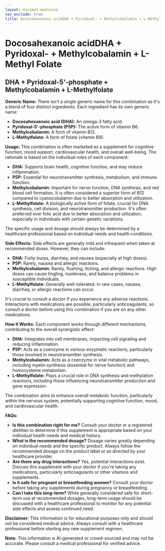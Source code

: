 ```yaml
---
layout: minimal-medicine
nav_exclude: true
title: Docosahexanoic acidDHA + Pyridoxal- + Methylcobalamin + L-Methyl Folate
---
```


# Docosahexanoic acidDHA + Pyridoxal- + Methylcobalamin + L-Methyl Folate

## DHA + Pyridoxal-5'-phosphate + Methylcobalamin + L-Methylfolate

**Generic Name:**  There isn't a single generic name for this combination as it's a blend of four distinct ingredients.  Each ingredient has its own generic name:

* **Docosahexaenoic acid (DHA):**  An omega-3 fatty acid.
* **Pyridoxal-5'-phosphate (P5P):** The active form of vitamin B6.
* **Methylcobalamin:** A form of vitamin B12.
* **L-Methylfolate:** A form of folate (vitamin B9).

**Usage:** This combination is often marketed as a supplement for cognitive function, mood support, cardiovascular health, and overall well-being.  The rationale is based on the individual roles of each component:

* **DHA:** Supports brain health, cognitive function, and may reduce inflammation.
* **P5P:**  Essential for neurotransmitter synthesis, metabolism, and immune function.
* **Methylcobalamin:**  Important for nerve function, DNA synthesis, and red blood cell formation.  It is often considered a superior form of B12 compared to cyanocobalamin due to better absorption and utilization.
* **L-Methylfolate:** A biologically active form of folate, crucial for DNA synthesis, cell division, and neurotransmitter production. It's often preferred over folic acid due to better absorption and utilization, especially in individuals with certain genetic variations.

The specific usage and dosage should always be determined by a healthcare professional based on individual needs and health conditions.

**Side Effects:** Side effects are generally mild and infrequent when taken at recommended doses. However, they can include:

* **DHA:**  Fishy burps, diarrhea, and nausea (especially at high doses).
* **P5P:**  Rarely, nausea and allergic reactions.
* **Methylcobalamin:**  Rarely, flushing, itching, and allergic reactions.  High doses can cause tingling, numbness, and balance problems in susceptible individuals.
* **L-Methylfolate:**  Generally well-tolerated.  In rare cases, nausea, diarrhea, or allergic reactions can occur.

It's crucial to consult a doctor if you experience any adverse reactions.  Interactions with medications are possible, particularly anticoagulants, so consult a doctor before using this combination if you are on any other medications.


**How it Works:** Each component works through different mechanisms, contributing to the overall synergistic effect:

* **DHA:** Integrates into cell membranes, impacting cell signaling and reducing inflammation.
* **P5P:** Acts as a coenzyme in various enzymatic reactions, particularly those involved in neurotransmitter synthesis.
* **Methylcobalamin:** Acts as a coenzyme in vital metabolic pathways, including myelin synthesis (essential for nerve function) and homocysteine metabolism.
* **L-Methylfolate:**  Plays a crucial role in DNA synthesis and methylation reactions, including those influencing neurotransmitter production and gene expression.

The combination aims to enhance overall metabolic function, particularly within the nervous system, potentially supporting cognitive function, mood, and cardiovascular health.

**FAQs:**

* **Is this combination right for me?** Consult your doctor or a registered dietitian to determine if this supplement is appropriate based on your individual health needs and medical history.
* **What is the recommended dosage?**  Dosage varies greatly depending on individual needs and the specific product. Always follow the recommended dosage on the product label or as directed by your healthcare provider.
* **Are there any drug interactions?** Yes, potential interactions exist.  Discuss this supplement with your doctor if you're taking any medications, particularly anticoagulants or other vitamins and supplements.
* **Is it safe for pregnant or breastfeeding women?**  Consult your doctor before taking any supplements during pregnancy or breastfeeding.
* **Can I take this long-term?** While generally considered safe for short-term use at recommended dosages,  long-term usage should be discussed with a healthcare professional to monitor for any potential side effects and assess continued need.


**Disclaimer:** This information is for educational purposes only and should not be considered medical advice. Always consult with a healthcare professional before starting any new supplement regimen.


**Note:** This information is AI-generated or crowd-sourced and may not be accurate. Please consult a medical professional for verified advice.